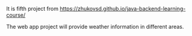 It is fifth project from https://zhukovsd.github.io/java-backend-learning-course/

The web app project will provide weather information in different areas.